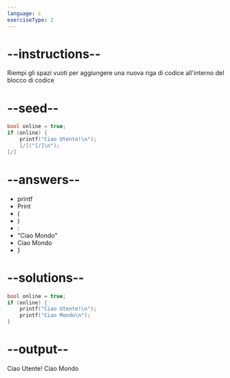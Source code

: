 ```yaml
---
language: c
exerciseType: 2
---
```


# --instructions--

Riempi gli spazi vuoti per aggiungere una nuova riga di codice all'interno del blocco di codice

# --seed--

```c
bool online = true;
if (online) {
    printf("Ciao Utente!\n");
    [/]("[/]\n");
[/]
```

# --answers--

- printf
- Print
- (
- )
- :
- "Ciao Mondo"
- Ciao Mondo
- }

# --solutions--

```c
bool online = true;
if (online) {
    printf("Ciao Utente!\n");
    printf("Ciao Mondo\n");
}
```

# --output--

Ciao Utente!
Ciao Mondo
